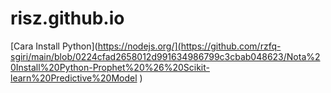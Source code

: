 # risz.github.io

[Cara Install Python](https://nodejs.org/](https://github.com/rzfq-sgiri/main/blob/0224cfad2658012d991634986799c3cbab048623/Nota%20Install%20Python-Prophet%20%26%20Scikit-learn%20Predictive%20Model
)
